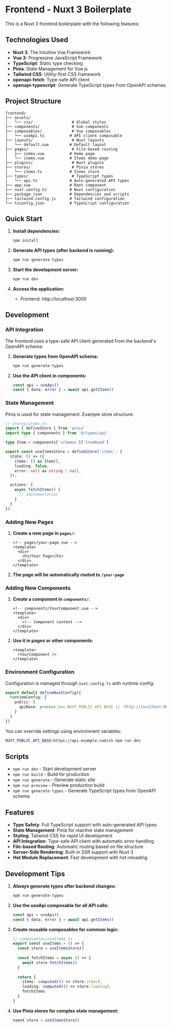 # Frontend - Nuxt 3 Boilerplate

This is a Nuxt 3 frontend boilerplate with the following features:

## Technologies Used

- **Nuxt 3**: The Intuitive Vue Framework
- **Vue 3**: Progressive JavaScript Framework
- **TypeScript**: Static type checking
- **Pinia**: State Management for Vue.js
- **Tailwind CSS**: Utility-first CSS framework
- **openapi-fetch**: Type-safe API client
- **openapi-typescript**: Generate TypeScript types from OpenAPI schemas

## Project Structure

```
frontend/
├── assets/
│   └── css/                 # Global styles
├── components/              # Vue components
├── composables/             # Vue composables
│   └── useApi.ts           # API client composable
├── layouts/                 # Nuxt layouts
│   └── default.vue         # Default layout
├── pages/                   # File-based routing
│   ├── index.vue           # Home page
│   └── items.vue           # Items demo page
├── plugins/                 # Nuxt plugins
├── stores/                  # Pinia stores
│   └── items.ts            # Items store
├── types/                   # TypeScript types
│   └── api.ts              # Auto-generated API types
├── app.vue                 # Root component
├── nuxt.config.ts          # Nuxt configuration
├── package.json            # Dependencies and scripts
├── tailwind.config.js      # Tailwind configuration
└── tsconfig.json           # TypeScript configuration
```

## Quick Start

1. **Install dependencies:**
   ```bash
   npm install
   ```

2. **Generate API types (after backend is running):**
   ```bash
   npm run generate-types
   ```

3. **Start the development server:**
   ```bash
   npm run dev
   ```

4. **Access the application:**
   - Frontend: http://localhost:3000

## Development

### API Integration

The frontend uses a type-safe API client generated from the backend's OpenAPI schema:

1. **Generate types from OpenAPI schema:**
   ```bash
   npm run generate-types
   ```

2. **Use the API client in components:**
   ```typescript
   const api = useApi()
   const { data, error } = await api.getItems()
   ```

### State Management

Pinia is used for state management. Example store structure:

```typescript
// stores/items.ts
import { defineStore } from 'pinia'
import type { components } from '@/types/api'

type Item = components['schemas']['ItemRead']

export const useItemsStore = defineStore('items', {
  state: () => ({
    items: [] as Item[],
    loading: false,
    error: null as string | null,
  }),

  actions: {
    async fetchItems() {
      // Implementation
    }
  }
})
```

### Adding New Pages

1. **Create a new page in `pages/`:**
   ```vue
   <!-- pages/your-page.vue -->
   <template>
     <div>
       <h1>Your Page</h1>
     </div>
   </template>
   ```

2. **The page will be automatically routed to `/your-page`**

### Adding New Components

1. **Create a component in `components/`:**
   ```vue
   <!-- components/YourComponent.vue -->
   <template>
     <div>
       <!-- Component content -->
     </div>
   </template>
   ```

2. **Use it in pages or other components:**
   ```vue
   <template>
     <YourComponent />
   </template>
   ```

### Environment Configuration

Configuration is managed through `nuxt.config.ts` with runtime config:

```typescript
export default defineNuxtConfig({
  runtimeConfig: {
    public: {
      apiBase: process.env.NUXT_PUBLIC_API_BASE || 'http://localhost:8000/api/v1'
    }
  }
})
```

You can override settings using environment variables:

```bash
NUXT_PUBLIC_API_BASE=https://api.example.com/v1 npm run dev
```

## Scripts

- `npm run dev` - Start development server
- `npm run build` - Build for production
- `npm run generate` - Generate static site
- `npm run preview` - Preview production build
- `npm run generate-types` - Generate TypeScript types from OpenAPI schema

## Features

- **Type Safety**: Full TypeScript support with auto-generated API types
- **State Management**: Pinia for reactive state management
- **Styling**: Tailwind CSS for rapid UI development
- **API Integration**: Type-safe API client with automatic error handling
- **File-based Routing**: Automatic routing based on file structure
- **Server-Side Rendering**: Built-in SSR support with Nuxt 3
- **Hot Module Replacement**: Fast development with hot reloading

## Development Tips

1. **Always generate types after backend changes:**
   ```bash
   npm run generate-types
   ```

2. **Use the useApi composable for all API calls:**
   ```typescript
   const api = useApi()
   const { data, error } = await api.getItems()
   ```

3. **Create reusable composables for common logic:**
   ```typescript
   // composables/useItems.ts
   export const useItems = () => {
     const store = useItemsStore()
     
     const fetchItems = async () => {
       await store.fetchItems()
     }
     
     return {
       items: computed(() => store.items),
       loading: computed(() => store.loading),
       fetchItems
     }
   }
   ```

4. **Use Pinia stores for complex state management:**
   ```typescript
   const store = useItemsStore()
   ```
